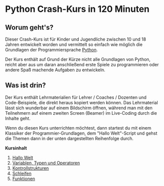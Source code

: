 # Python Crash-Kurs in 120 Minuten

## Worum geht's?

Dieser Crash-Kurs ist für Kinder und Jugendliche zwischen 10 und 18 Jahren entwickelt worden und vermittelt so einfach wie möglich die Grundlagen der Programmiersprache [Python](https://www.python.org/).

Der Kurs enthält auf Grund der Kürze nicht alle Grundlagen von Python, reicht aber aus um daran anschließend erste Spiele zu programmieren oder andere Spaß machende Aufgaben zu entwickeln.

## Was ist drin?

Der Kurs enthält Lehrmaterialien für Lehrer / Coaches / Dozenten und Code-Beispiele, die direkt heraus kopiert werden können. Das Lehrmaterial lässt sich wunderbar auf einem Bildschirm öffnen, während man mit den Teilnehmern auf einem zweiten Screen (Beamer) im Live-Coding durch die Inhalte geht.

Wenn du diesen Kurs unterrichten möchtest, dann startest du mit einem Klassiker der Programmier-Grundlagen, dem "Hallo Welt"-Script und gehst die Themen dann in der unten dargestellten Reihenfolge durch.

**Kursinhalt**

1. [Hallo Welt](./teacher/001%20-%20Hallo%20Welt.md)
1. [Variablen, Typen und Operatoren](./teacher/002%20-%20Variablen,%20Typen%20und%20Operatoren.md)
1. [Kontrollstrukturen](./teacher/003%20-%20Kontrollstrukturen.md)
1. [Schleifen](./teacher/004%20-%20Schleifen.md)
1. [Funktionen](./teacher/005%20-%20Funktionen.md)

